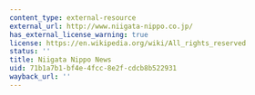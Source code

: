 ```yaml
---
content_type: external-resource
external_url: http://www.niigata-nippo.co.jp/
has_external_license_warning: true
license: https://en.wikipedia.org/wiki/All_rights_reserved
status: ''
title: Niigata Nippo News
uid: 71b1a7b1-bf4e-4fcc-8e2f-cdcb8b522931
wayback_url: ''
---
```

